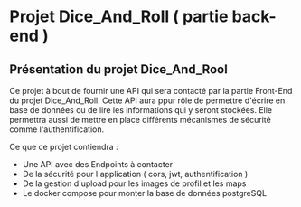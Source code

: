 # Projet Dice_And_Roll ( partie back-end )

## Présentation du projet **Dice_And_Rool**

Ce projet à bout de fournir une API qui sera contacté par la partie Front-End du projet Dice_And_Roll. Cette API aura ppur rôle de permettre d'écrire en base de données ou de lire les informations qui y seront stockées. Elle permettra aussi de mettre en place différents mécanismes de sécurité comme l'authentification. 

Ce que ce projet contiendra : 

  - Une API avec des Endpoints à contacter 
  - De la sécurité pour l'application ( cors, jwt, authentification )
  - De la gestion d'upload pour les images de profil et les maps
  - Le docker compose pour monter la base de données postgreSQL

